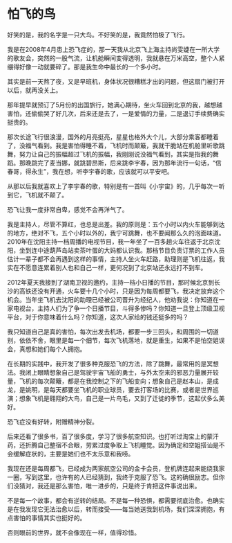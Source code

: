 # 怕飞的鸟

好笑的是，我的名字是一只大鸟。不好笑的是，我竟然怕极了飞行。 

我是在2008年4月患上恐飞症的，那一天我从北京飞上海主持尚雯婕在一所大学的歌友会，突然的一股气流，让机舱瞬间变得透明，我就悬在万米高空，整个人紧绷得好像一动就要碎了。那是我生命中最长的一个多小时。 

其实是前一天熬了夜，又是早班机，身体状况很糟糕才出的问题，但这扇门被打开以后，就再没关上。 

那年提早就预订了5月份的出国旅行，她满心期待，坐火车回到北京的我，越想越害怕，还偷偷哭了好几次，后来还是去了，一是爱情的力量，二是退订手续费确实挺贵的。 

那次长途飞行很浪漫，国外的月亮挺亮，星星也格外大个儿，大部分乘客都睡着了，没福气看到。我是害怕得睡不着，飞机时而颠簸，我就干脆站在机舱里听歌跳舞，努力让自己的振幅超过飞机的振幅，我刚刚说没福气看到，其实是指我的舞蹈。那晚跳完了麦当娜，就跳碧昂斯，后来跳李宇春，因为那年流行一句话，“信春哥，得永生”，我在想，听李宇春的歌，应该就可以平安吧。 

从那以后我就喜欢上了李宇春的歌，特别是有一首叫《小宇宙》的，几乎每次一听到它，飞机就不颠了。 

恐飞让我一度非常自卑，感觉不会再洋气了。 

我是主持人，尽管不算红，也总是出差。我的原则是：五个小时以内火车能够到达的地方，绝对不飞，五个小时以外的，我宁可跳舞，也不要闻那么久的泡面味道。2010年在沈阳主持一档周播的电视节目，我一年坐了一百多趟火车往返于北京沈阳，坐到连中途葫芦岛站卖茶叶蛋的大妈都认识我。那档节目负责订票的工作人员估计一辈子都不会再遇到这样的事情，主持人坐火车赶路，助理则是飞机往返，我实在不愿意连累着别人也和自己一样，更何况到了北京站还永远打不到车。 

2012年夏天我接到了湖南卫视的邀约，主持一档小日播的节目，那时候北京到长沙的高铁还没有开通，火车要十几个小时，只是因为每周都要飞，我决定放弃这个机会。当年坐飞机去沈阳的助理已经被公司晋升为经纪人，他劝我说：你知道在一家电视台，主持人们为了争一个日播节目，斗得多惨吗？你知道一旦登上顶级卫视平台，对于你意味着什么吗？你知道，这次人家给的钱还挺多的吗？ 

我只知道自己是真的害怕，每次出发去机场，都要一步三回头，和周围的一切道别，依依不舍，眼里是每一个细节，每次飞机落地，就是重生，如果不是怕空姐误会，真想和她们每个人拥抱。 

在长期的实践中，我开发了很多种克服恐飞的方法，除了跳舞，最常用的是冥想法。我闭上眼睛想象自己是驾驶宇宙飞船的勇士，与外太空来的邪恶力量展开较量，飞机的每次颠簸，都是在我控制之下的飞船变向；想象自己是赵本山，是成龙，是姚明，是每天都要坐飞机的职业球员，要去打客场的比赛，或者是世界巡演；想象飞机是翱翔的大鸟，自己是一片鸟毛，又到了迁徙的季节，这起伏多么美好。 

恐飞症没有好转，附赠精神分裂。 

后来还看了很多书，百了很多度，学习了很多航空知识。也打听过淘宝上的蒙汗药，还折腾自己整宿不合眼，劳累过度争取上飞机睡觉。因为确定和空姐搭讪是不会缓解症状的，主要是她们也不太乐意和我唠。 

我现在还是每周都飞，已经成为两家航空公司的金卡会员，登机牌连起来能绕我家一圈，写到这里，也许有的人已经猜到，我终于克服了恐飞。这的确很励志。但你们没猜对，我还是那么害怕，唯一进步的，只是终于肯把这件事说出来。 

不是每一个故事，都会有逆转的结局。不是每一种恐惧，都需要彻底治愈。也确实是在我发现它无法治愈以后，转而接受——每当她送我到机场，我们深深拥抱，有点害怕的事情其实也挺好的。 

否则眼前的世界，就不会像现在一样，值得珍惜。